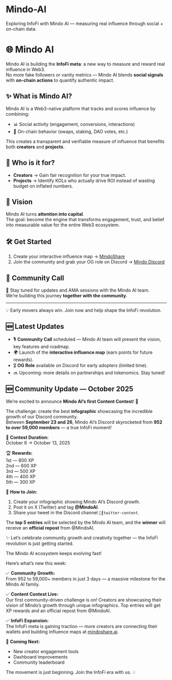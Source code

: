 # Mindo-AI
Exploring InfoFi with Mindo AI — measuring real influence through social + on-chain data.
# 🌐 Mindo AI  

Mindo AI is building the **InfoFi meta**: a new way to measure and reward real influence in Web3.  
No more fake followers or vanity metrics — Mindo AI blends **social signals** with **on-chain actions** to quantify authentic impact.  

## ✨ What is Mindo AI?  
Mindo AI is a Web3-native platform that tracks and scores influence by combining:  
- 📊 Social activity (engagement, conversions, interactions)  
- 🔗 On-chain behavior (swaps, staking, DAO votes, etc.)  

This creates a transparent and verifiable measure of influence that benefits both **creators** and **projects**.  

## 🎯 Who is it for?  
- **Creators** → Gain fair recognition for your true impact.  
- **Projects** → Identify KOLs who actually drive ROI instead of wasting budget on inflated numbers.  

## 🚀 Vision  
Mindo AI turns **attention into capital**.  
The goal: become the engine that transforms engagement, trust, and belief into measurable value for the entire Web3 ecosystem.  

## 🛠 Get Started  
1. Create your interactive influence map → [MindoShare](https://mindoshare.ai/kol?ref=cmeppf3rz05tho73w610zksa5)  
2. Join the community and grab your OG role on Discord → [Mindo Discord](https://discord.gg/mindoai)  

## 🤝 Community Call  
📍 Stay tuned for updates and AMA sessions with the Mindo AI team.  
We’re building this journey **together with the community**.  

---

💡 Early movers always win. Join now and help shape the InfoFi revolution.  


## 🆕 Latest Updates

- 🎙 **Community Call** scheduled — Mindo AI team will present the vision, key features and roadmap.  
- 🌍 Launch of the **interactive influence map** (earn points for future rewards).  
- 🎖 **OG Role** available on Discord for early adopters (limited time).  
- 🔜 Upcoming: more details on partnerships and tokenomics. Stay tuned!

## 🆕 Community Update — October 2025  

We’re excited to announce **Mindo AI’s first Content Contest**! 🎨  

The challenge: create the best **infographic** showcasing the incredible growth of our Discord community.  
Between **September 23 and 26**, Mindo AI’s Discord skyrocketed from **952 to over 59,000 members** — a true InfoFi moment!  

📅 **Contest Duration:**  
October 6 → October 13, 2025  

🏆 **Rewards:**  
1st — 800 XP  
2nd — 600 XP  
3rd — 500 XP  
4th — 400 XP  
5th — 300 XP  

💬 **How to Join:**  
1. Create your infographic showing Mindo AI’s Discord growth.  
2. Post it on X (Twitter) and tag **@MindoAI**.  
3. Share your tweet in the Discord channel `📸┃twitter-content`.  

The **top 5 entries** will be selected by the Mindo AI team, and the **winner** will receive an **official repost** from @MindoAI.  

✨ Let’s celebrate community growth and creativity together — the InfoFi revolution is just getting started.


The Mindo AI ecosystem keeps evolving fast!  

Here’s what’s new this week:  

✅ **Community Growth:**  
From 952 to 59,000+ members in just 3 days — a massive milestone for the Mindo AI family.  

✅ **Content Contest Live:**  
Our first community-driven challenge is on! Creators are showcasing their vision of Mindo’s growth through unique infographics. Top entries will get XP rewards and an official repost from @MindoAI.  

✅ **InfoFi Expansion:**  
The InfoFi meta is gaining traction — more creators are connecting their wallets and building influence maps at [mindoshare.ai](https://mindoshare.ai/kol?ref=cmeppf3rz05tho73w610zksa5).  

👀 **Coming Next:**  
- New creator engagement tools  
- Dashboard improvements  
- Community leaderboard  

The movement is just beginning. Join the InfoFi era with us. 💡  
